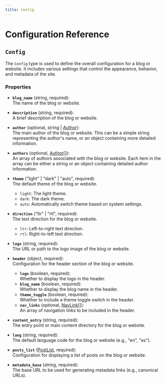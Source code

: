 ```yaml
---
title: Config
---
```


# Configuration Reference

## `Config`

The `Config` type is used to define the overall configuration for a blog or website. It includes various settings that control the appearance, behavior, and metadata of the site.

### Properties

- **`blog_name`** (string, required):  
  The name of the blog or website.

- **`description`** (string, required):  
  A brief description of the blog or website.

- **`author`** (optional, string | [Author](#author)):  
  The main author of the blog or website. This can be a simple string representing the author's name, or an object containing more detailed information.

- **`authors`** (optional, [Author](#author)[]):  
  An array of authors associated with the blog or website. Each item in the array can be either a string or an object containing detailed author information.

- **`theme`** ("light" | "dark" | "auto", required):  
  The default theme of the blog or website.  
  - `light`: The light theme.
  - `dark`: The dark theme.
  - `auto`: Automatically switch theme based on system settings.

- **`direction`** ("ltr" | "rtl", required):  
  The text direction for the blog or website.
  - `ltr`: Left-to-right text direction.
  - `rtl`: Right-to-left text direction.

- **`logo`** (string, required):  
  The URL or path to the logo image of the blog or website.

- **`header`** (object, required):  
  Configuration for the header section of the blog or website.
  - **`logo`** (boolean, required):  
    Whether to display the logo in the header.
  - **`blog_name`** (boolean, required):  
    Whether to display the blog name in the header.
  - **`theme_toggle`** (boolean, required):  
    Whether to include a theme toggle switch in the header.
  - **`nav_links`** (optional, [NavLink](#navlink)[]):  
    An array of navigation links to be included in the header.

- **`content_entry`** (string, required):  
  The entry point or main content directory for the blog or website.

- **`lang`** (string, required):  
  The default language code for the blog or website (e.g., "en", "es").

- **`posts_list`** ([PostList](#postlist), required):  
  Configuration for displaying a list of posts on the blog or website.

- **`metadata_base`** (string, required):  
  The base URL to be used for generating metadata links (e.g., canonical URLs).

